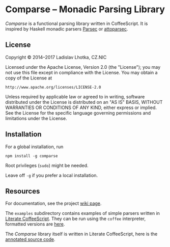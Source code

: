 Comparse – Monadic Parsing Library
==================================

_Comparse_ is a functional parsing library written in CoffeeScript. It
is inspired by Haskell monadic parsers
[Parsec](https://wiki.haskell.org/Parsec) or
[attoparsec](https://github.com/bos/attoparsec "attoparsec").

License
-------

Copyright © 2014–2017 Ladislav Lhotka, CZ.NIC

Licensed under the Apache License, Version 2.0 (the "License");
you may not use this file except in compliance with the License.
You may obtain a copy of the License at

    http://www.apache.org/licenses/LICENSE-2.0

Unless required by applicable law or agreed to in writing, software
distributed under the License is distributed on an "AS IS" BASIS,
WITHOUT WARRANTIES OR CONDITIONS OF ANY KIND, either express or implied.
See the License for the specific language governing permissions and
limitations under the License.


Installation
------------

For a global installation, run

    npm install -g comparse

Root privileges (`sudo`) might be needed.

Leave off `-g` if you prefer a local installation.

Resources
---------

For documentation, see the project
[wiki page](https://github.com/llhotka/comparse/wiki).

The `examples` subdirectory contains examples of simple parsers
written in [Literate CoffeeScript](http://coffeescript.org/#literate "Literate
Coffeescript"). They can be run using the `coffee` interpreter,
formatted versions are [here](https://github.com/llhotka/comparse/wiki/examples).

The _Comparse_ library itself is written in Literate CoffeeScript,
here is the
[annotated source code](https://github.com/llhotka/comparse/wiki/comparse).
